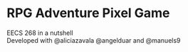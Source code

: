 # RPG Adventure Pixel Game
EECS 268 in a nutshell
<br />Developed with @aliciazavala @angelduar and @manuels9
